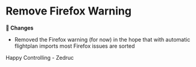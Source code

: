 <div id="changelog"></div>

# Remove Firefox Warning

**🔧 Changes**  

* Removed the Firefox warning (for now) in the hope that with automatic flightplan imports most Firefox issues are sorted

Happy Controlling
\- Zedruc
